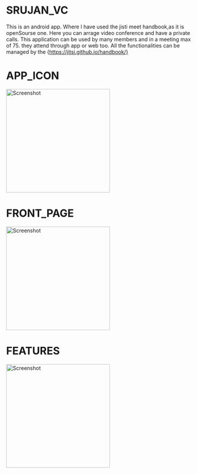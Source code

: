 # SRUJAN_VC
This is an android app. Where I have used the jisti meet handbook,as it is openSourse one. Here you can arrage video conference and have a private calls.
This application can be used by many members and in a meeting max of 75. they attend through app or web too. All the functionalities can be managed by the {https://jitsi.github.io/handbook/}

# APP_ICON
<img src="blood.PNG" width="280px" alt="Screenshot" />

# FRONT_PAGE
<img src="blood.PNG" width="280px" alt="Screenshot" />

# FEATURES
<img src="blood.PNG" width="280px" alt="Screenshot" />
